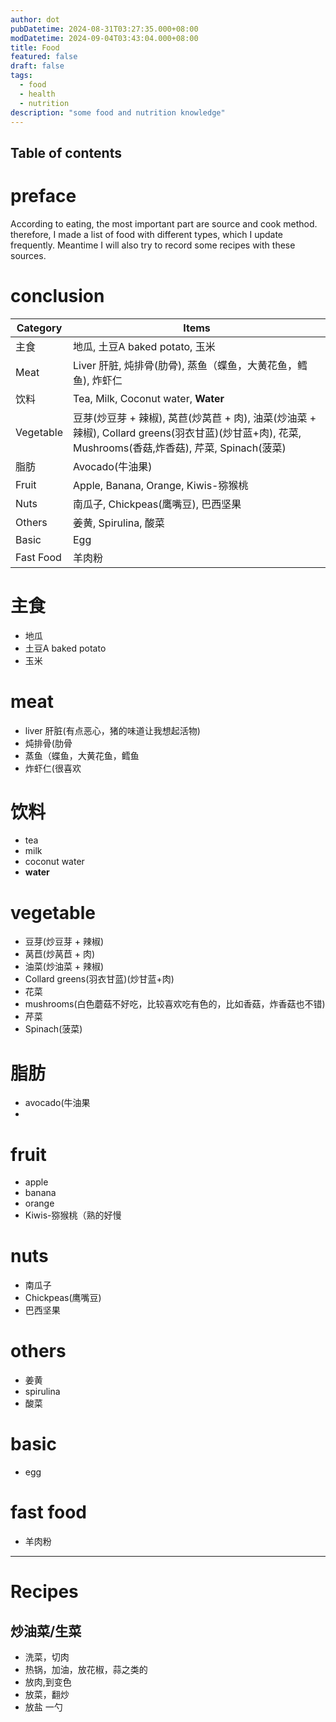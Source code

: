 ```yaml
---
author: dot
pubDatetime: 2024-08-31T03:27:35.000+08:00
modDatetime: 2024-09-04T03:43:04.000+08:00
title: Food
featured: false
draft: false
tags:
  - food
  - health
  - nutrition
description: "some food and nutrition knowledge"
---
```

## Table of contents

# preface

According to eating, the most important part are source and cook method. therefore, I made a list of food with different types, which I update frequently. Meantime I will also try to record some recipes with these sources.

# conclusion
| Category   | Items                                                                                         |
|------------|-----------------------------------------------------------------------------------------------|
| 主食        | 地瓜, 土豆A baked potato, 玉米                                                                 |
| Meat       | Liver 肝脏, 炖排骨(肋骨), 蒸鱼（蝶鱼，大黄花鱼，鳕鱼), 炸虾仁                                      |
| 饮料        | Tea, Milk, Coconut water, **Water**                                                           |
| Vegetable  | 豆芽(炒豆芽 + 辣椒), 莴苣(炒莴苣 + 肉), 油菜(炒油菜 + 辣椒), Collard greens(羽衣甘蓝)(炒甘蓝+肉), 花菜, Mushrooms(香菇,炸香菇), 芹菜, Spinach(菠菜) |
| 脂肪        | Avocado(牛油果)                                                                               |
| Fruit      | Apple, Banana, Orange, Kiwis-猕猴桃                                                            |
| Nuts       | 南瓜子, Chickpeas(鹰嘴豆), 巴西坚果                                                             |
| Others     | 姜黄, Spirulina, 酸菜                                                                          |
| Basic      | Egg                                                                                           |
| Fast Food  | 羊肉粉                                                                                         |

# 主食
- 地瓜
- 土豆A baked potato
- 玉米

# meat
- liver 肝脏(有点恶心，猪的味道让我想起活物)
- 炖排骨(肋骨
- 蒸鱼（蝶鱼，大黄花鱼，鳕鱼
- 炸虾仁(很喜欢

# 饮料
- tea
- milk
- coconut water
- **water**

# vegetable
- 豆芽(炒豆芽 + 辣椒)
- 莴苣(炒莴苣 + 肉)
- 油菜(炒油菜 + 辣椒)
- Collard greens(羽衣甘蓝)(炒甘蓝+肉)
- 花菜
- mushrooms(白色蘑菇不好吃，比较喜欢吃有色的，比如香菇，炸香菇也不错)
- 芹菜
- Spinach(菠菜)

# 脂肪
- avocado(牛油果
- 

# fruit
- apple
- banana
- orange
- Kiwis-猕猴桃（熟的好慢

# nuts
- 南瓜子
- Chickpeas(鹰嘴豆)
- 巴西坚果

# others
- 姜黄
- spirulina
- 酸菜

# basic
- egg

# fast food
- 羊肉粉

---

# Recipes

## 炒油菜/生菜

- 洗菜，切肉
- 热锅，加油，放花椒，蒜之类的
- 放肉,到变色
- 放菜，翻炒
- 放盐 一勺
